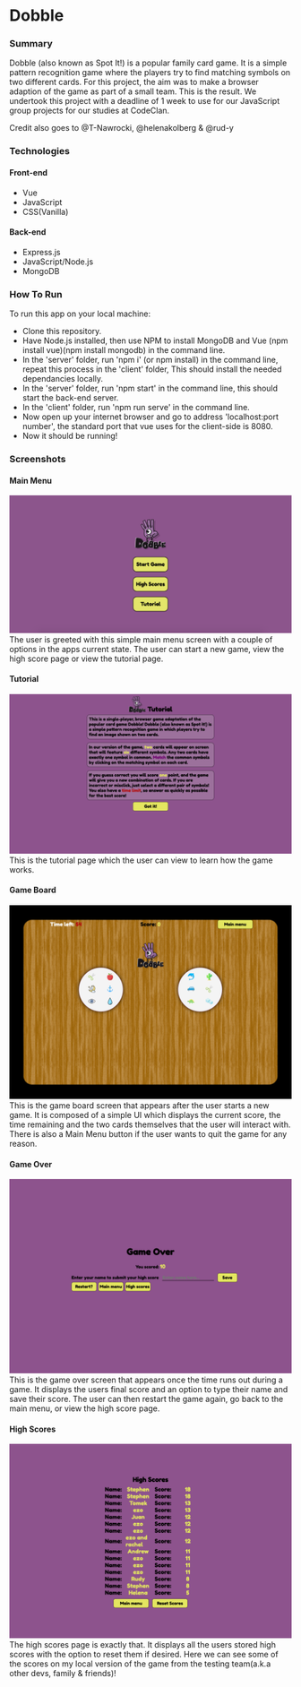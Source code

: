 # Dobble

### Summary
Dobble (also known as Spot It!) is a popular family card game.
It is a simple pattern recognition game where the players try to find matching symbols on two different cards.
For this project, the aim was to make a browser adaption of the game as part of a small team. This is the result. 
We undertook this project with a deadline of 1 week to use for our JavaScript group projects for our studies at CodeClan.

Credit also goes to @T-Nawrocki, @helenakolberg & @rud-y

### Technologies
#### Front-end
* Vue
* JavaScript
* CSS(Vanilla)
#### Back-end
* Express.js
* JavaScript/Node.js
* MongoDB

### How To Run
To run this app on your local machine:
* Clone this repository.
* Have Node.js installed, then use NPM to install MongoDB and Vue (npm install vue)(npm install mongodb) in the command line.
* In the 'server' folder, run 'npm i' (or npm install) in the command line, repeat this process in the 'client' folder, This should install the needed dependancies locally.
* In the 'server' folder, run 'npm start' in the command line, this should start the back-end server.
* In the 'client' folder, run 'npm run serve' in the command line.
* Now open up your internet browser and go to address 'localhost:port number', the standard port that vue uses for the client-side is 8080.
* Now it should be running!

### Screenshots
#### Main Menu
![Main Menu](/screenshots/main_menu.png)
The user is greeted with this simple main menu screen with a couple of options in the apps current state.
The user can start a new game, view the high score page or view the tutorial page.

#### Tutorial
![Tutorial](/screenshots/tutorial.png)
This is the tutorial page which the user can view to learn how the game works.

#### Game Board
![Game Board](/screenshots/game_board.png)
This is the game board screen that appears after the user starts a new game. It is composed of a simple UI which displays the current score, the time remaining and the two cards themselves that the user will interact with. There is also a Main Menu button if the user wants to quit the game for any reason.

#### Game Over
![Game Over](/screenshots/game_over.png)
This is the game over screen that appears once the time runs out during a game. It displays the users final score and an option to type their name and save their score. The user can then restart the game again, go back to the main menu, or view the high score page.

#### High Scores
![High Scores](/screenshots/high_scores.png)
The high scores page is exactly that. It displays all the users stored high scores with the option to reset them if desired. Here we can see some of the scores on my local version of the game from the testing team(a.k.a other devs, family & friends)!
